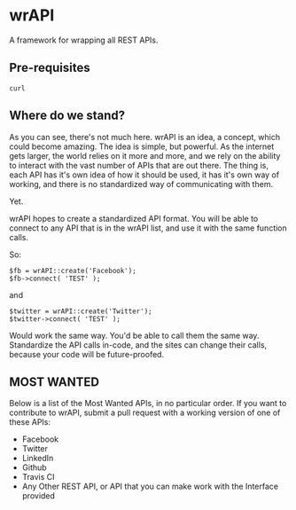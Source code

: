 # wrAPI

A framework for wrapping all REST APIs.

## Pre-requisites

``curl``

## Where do we stand?

As you can see, there's not much here. wrAPI is an idea, a concept, which could become amazing. The idea is simple, but powerful. As the internet gets larger, the world relies on it more and more, and we rely on the ability to interact with the vast number of APIs that are out there. The thing is, each API has it's own idea of how it should be used, it has it's own way of working, and there is no standardized way of communicating with them.

Yet.

wrAPI hopes to create a standardized API format. You will be able to connect to any API that is in the wrAPI list, and use it with the same function calls.

So:

```
$fb = wrAPI::create('Facebook');
$fb->connect( 'TEST' );
```

and

```
$twitter = wrAPI::create('Twitter');
$twitter->connect( 'TEST' );
```

Would work the same way. You'd be able to call them the same way. Standardize the API calls in-code, and the sites can change their calls, because your code will be future-proofed.


## MOST WANTED

Below is a list of the Most Wanted APIs, in no particular order. If you want to contribute to wrAPI, submit a pull request with a working version of one of these APIs:

* Facebook
* Twitter
* LinkedIn
* Github
* Travis CI
* Any Other REST API, or API that you can make work with the Interface provided
